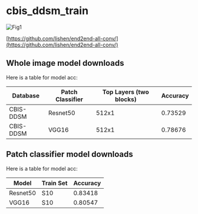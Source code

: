 # cbis_ddsm_train

![Fig1](https://raw.githubusercontent.com/lishen/end2end-all-conv/master/ddsm_train/Fig-1%20patch%20to%20whole%20image%20conv.jpg "Convert conv net from patch to whole image")

[https://github.com/lishen/end2end-all-conv/](https://github.com/lishen/end2end-all-conv/)


## Whole image model downloads
Here is a table for model acc:

| Database  | Patch Classifier  | Top Layers (two blocks)  | Accuracy  |
|---|---|---|---|
| CBIS-DDSM  | Resnet50  | 512x1  | 0.73529  |
| CBIS-DDSM  | VGG16  | 512x1  | 0.78676  |

## Patch classifier model downloads
Here is a table for model acc:

| Model  | Train Set | Accuracy |
|---|---|---|
| Resnet50  | S10  | 0.83418  |
| VGG16  | S10  | 0.80547  |
